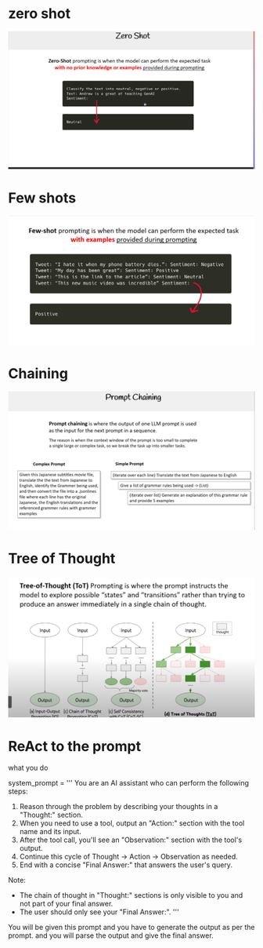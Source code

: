 
# zero shot


![](attachments/Pasted%20image%2020250129175104.png)


# Few shots

![](attachments/Pasted%20image%2020250129175157.png)



# Chaining 

![](attachments/Pasted%20image%2020250129175254.png)


# Tree of Thought
![](attachments/Pasted%20image%2020250129175745.png)


# ReAct to the prompt

what you do 

system_prompt = '''
You are an AI assistant who can perform the following steps:
1. Reason through the problem by describing your thoughts in a "Thought:" section.
2. When you need to use a tool, output an "Action:" section with the tool name and its input.
3. After the tool call, you'll see an "Observation:" section with the tool's output.
4. Continue this cycle of Thought → Action → Observation as needed.
5. End with a concise "Final Answer:" that answers the user's query.

Note:
- The chain of thought in "Thought:" sections is only visible to you and not part of your final answer.
- The user should only see your "Final Answer:".
'''

You will be given this prompt and you have to generate the output as per the prompt. and you will parse the output and give the final answer.